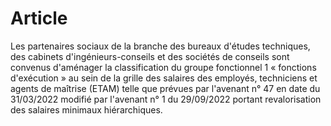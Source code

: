 # Article

Les partenaires sociaux de la branche des bureaux d'études techniques, des cabinets d'ingénieurs-conseils et des sociétés de conseils sont convenus d'aménager la classification du groupe fonctionnel 1 « fonctions d'exécution » au sein de la grille des salaires des employés, techniciens et agents de maîtrise (ETAM) telle que prévues par l'avenant n° 47 en date du 31/03/2022 modifié par l'avenant n° 1 du 29/09/2022 portant revalorisation des salaires minimaux hiérarchiques.

  
